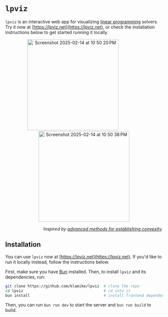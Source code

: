 # `lpviz`
`lpviz` is an interactive web app for visualizing [linear programming](https://youtu.be/kV1ru-Inzl4?si=KgasYrhSbqa_6Orh&t=3153) solvers. Try it now at [https://lpviz.net](https://lpviz.net), or check the installation instructions below to get started running it locally.


<p align="center">
  <img width="291" alt="Screenshot 2025-02-14 at 10 50 20 PM" src="https://github.com/user-attachments/assets/8039ae4d-09f5-49f9-96fa-a52e1d62b9af" />
    &nbsp;&nbsp;&nbsp;&nbsp;&nbsp;  &nbsp;&nbsp;&nbsp;&nbsp;&nbsp;  &nbsp;&nbsp;&nbsp;&nbsp;&nbsp;
  <img width="290" alt="Screenshot 2025-02-14 at 10 50 38 PM" src="https://github.com/user-attachments/assets/9b545634-9cc6-488e-82b4-6ce46b8294ff" />

  <br>
</p>


<p align="right"><i>Inspired by <a href="https://www.youtube.com/watch?v=ijD2KSXWDyo">advanced methods for establishing convexity</a>.</i></p>


## Installation

You can use `lpviz` now at [https://lpviz.net](https://lpviz.net). If you'd like to run it locally instead, follow the instructions below.

First, make sure you have [Bun](https://bun.sh/) installed.
Then, to install `lpviz` and its dependencies, run:

```sh
git clone https://github.com/klamike/lpviz  # clone the repo
cd lpviz                                    # cd into it
bun install                                 # install frontend dependencies
```

Then, you can run `bun run dev` to start the server and `bun run build` to build.